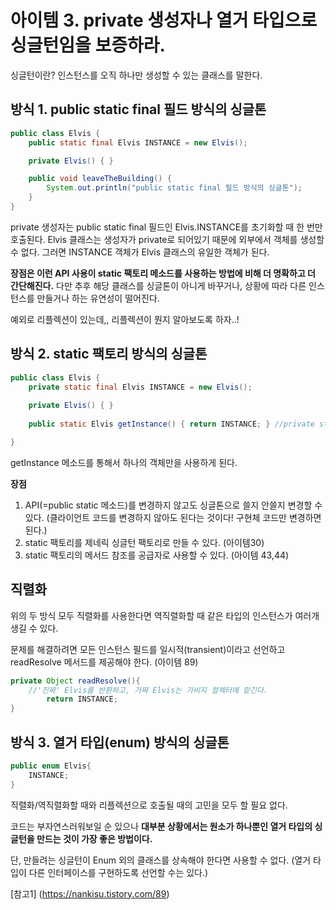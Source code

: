 # 아이템 3. private 생성자나 열거 타입으로 싱글턴임을 보증하라.

싱글턴이란? 인스턴스를 오직 하나만 생성할 수 있는 클래스를 말한다.

## 방식 1. public static final 필드 방식의 싱글톤

```java
public class Elvis {
    public static final Elvis INSTANCE = new Elvis();

    private Elvis() { }

    public void leaveTheBuilding() {
        System.out.println("public static final 필드 방식의 싱글톤");
    }
}
```

private 생성자는 public static final 필드인 Elvis.INSTANCE를 초기화할 때 한 번만 호출된다. 
Elvis 클래스는 생성자가 private로 되어있기 때문에 외부에서 객체를 생성할 수 없다. 그러면 INSTANCE 객체가 Elvis 클래스의 유일한 객체가 된다. 

**장점은 이런 API 사용이 static 팩토리 메소드를 사용하는 방법에 비해 더 명확하고 더 간단해진다.**
다만 추후 해당 클래스를 싱글톤이 아니게 바꾸거나, 상황에 따라 다른 인스턴스를 만들거나 하는 유연성이 떨어진다.

예외로 리플렉션이 있는데,, 리플렉션이 뭔지 알아보도록 하자..!

## 방식 2. static 팩토리 방식의 싱글톤

```java
public class Elvis {
    private static final Elvis INSTANCE = new Elvis();
    
    private Elvis() { }
    
    public static Elvis getInstance() { return INSTANCE; } //private static을 리턴한다.

}
```

getInstance 메소드를 통해서 하나의 객체만을 사용하게 된다.

**장점**

1. API(=public static 메소드)를 변경하지 않고도 싱글톤으로 쓸지 안쓸지 변경할 수 있다. (클라이언트 코드를 변경하지 않아도 된다는 것이다! 구현체 코드만 변경하면 된다.)
2. static 팩토리를 제네릭 싱글턴 팩토리로 만들 수 있다. (아이템30)
3. static 팩토리의 메서드 참조를 공급자로 사용할 수 있다. (아이템 43,44)

## 직렬화

위의 두 방식 모두 직렬화를 사용한다면 역직렬화할 때 같은 타입의 인스턴스가 여러개 생길 수 있다.

문제를 해결하려면 모든 인스턴스 필드를 일시적(transient)이라고 선언하고 readResolve 메서드를 제공해야 한다. (아이템 89)
```java
private Object readResolve(){
    //'진짜' Elvis를 반환하고, 가짜 Elvis는 가비지 컬렉터에 맡긴다.
        return INSTANCE;
}
```


## 방식 3. 열거 타입(enum) 방식의 싱글톤

```java
public enum Elvis{
    INSTANCE;
}
```

직렬화/역직렬화할 때와 리플렉션으로 호출될 때의 고민을 모두 할 필요 없다.

코드는 부자연스러워보일 순 있으나 **대부분 상황에서는 원소가 하나뿐인 열거 타입의 싱글턴을 만드는 것이 가장 좋은 방법이다.**

단, 만들려는 싱글턴이 Enum 외의 클래스를 상속해야 한다면 사용할 수 없다. (열거 타입이 다른 인터페이스를 구현하도록 선언할 수는 있다.)

[참고1] (https://nankisu.tistory.com/89)